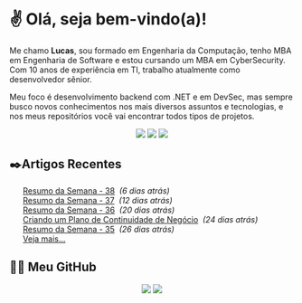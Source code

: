 # ✌ Olá, seja bem-vindo(a)!

Me chamo **Lucas**, sou formado em Engenharia da Computação, tenho MBA em Engenharia de Software e estou cursando um MBA em CyberSecurity.
Com 10 anos de experiência em TI, trabalho atualmente como desenvolvedor sênior.

Meu foco é desenvolvimento backend com .NET e em DevSec, mas sempre busco novos conhecimentos nos mais diversos assuntos e tecnologias, e nos meus repositórios você vai encontrar todos tipos de projetos.
</br><p align="center">
<a href="https://www.linkedin.com/in/lfrigodesouza/"><img src="https://img.shields.io/badge/-LinkedIn-0077B5?style=flat-square&logo=Linkedin&logoColor=white&link=https://www.linkedin.com/in/lfrigodesouza/"></a>
<a href="https://twitter.com/lfrigodesouza/"><img src="https://img.shields.io/badge/-Twitter-1DA1F2?style=flat-square&logo=twitter&logoColor=white&link=https://twitter.com/lfrigodesouza/"></a>
<a href="https://LFrigoDeSouza.NET/"><img src="https://img.shields.io/badge/-LFS.NET-9e9e9e?style=flat-square&logo=microsoft-edge&logoColor=white&link=https://LFrigoDeSouza.NET/"></a>
</p>

## ✒️Artigos Recentes
<ul>
<li style="list-style-type: none;"><a href="https://blog.lfrigodesouza.net/2021/12/06/resumo-da-semana/38/" target="_blank">Resumo da Semana - 38</a><i> &nbsp;(6 dias atrás)</i></li>
<li style="list-style-type: none;"><a href="https://blog.lfrigodesouza.net/2021/11/30/resumo-da-semana/37/" target="_blank">Resumo da Semana - 37</a><i> &nbsp;(12 dias atrás)</i></li>
<li style="list-style-type: none;"><a href="https://blog.lfrigodesouza.net/2021/11/22/resumo-da-semana/36/" target="_blank">Resumo da Semana - 36</a><i> &nbsp;(20 dias atrás)</i></li>
<li style="list-style-type: none;"><a href="https://blog.lfrigodesouza.net/2021/11/18/criando-um-plano-de-continuidade-de-negocio/" target="_blank">Criando um Plano de Continuidade de Negócio</a><i> &nbsp;(24 dias atrás)</i></li>
<li style="list-style-type: none;"><a href="https://blog.lfrigodesouza.net/2021/11/16/resumo-da-semana/35/" target="_blank">Resumo da Semana - 35</a><i> &nbsp;(26 dias atrás)</i></li>

<li style="list-style-type: none;"><a href="https://blog.lfrigodesouza.net" target="_blank">Veja mais...</a></li>
</ul>

## 👨‍💻 Meu GitHub
<p align="center">
<img src="https://github-readme-stats.vercel.app/api/top-langs/?username=lfrigodesouza&layout=compact&theme=dark"/>
<img src="https://github-readme-stats.vercel.app/api?username=lfrigodesouza&show_icons=true&theme=dark">
</p>
